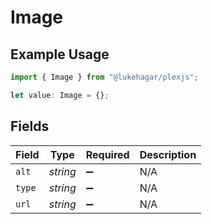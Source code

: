 # Image

## Example Usage

```typescript
import { Image } from "@lukehagar/plexjs";

let value: Image = {};
```

## Fields

| Field              | Type               | Required           | Description        |
| ------------------ | ------------------ | ------------------ | ------------------ |
| `alt`              | *string*           | :heavy_minus_sign: | N/A                |
| `type`             | *string*           | :heavy_minus_sign: | N/A                |
| `url`              | *string*           | :heavy_minus_sign: | N/A                |